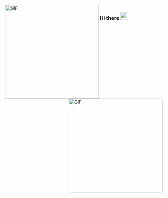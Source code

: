 <img align="left" alt="GIF" src="https://github.com/letAbitLoose/letAbitLoose/blob/main/gifs/guitar.gif" width="300" height="300" />
<img align="right" alt="GIF" src="https://github.com/letAbitLoose/letAbitLoose/blob/main/gifs/earth.gif" width="300" height="300" />

### Hi there <img src="https://media.giphy.com/media/hvRJCLFzcasrR4ia7z/giphy.gif" width="25px">

